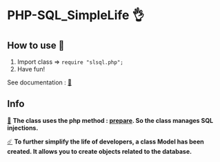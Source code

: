 # PHP-SQL_SimpleLife 👌

## How to use 🤷
1. Import class => `require "slsql.php";`
2. Have fun!

See documentation : [📔](https://gitlab.com/CrBast/php-sql_simplelife/wikis/home)

## Info

[📌](https://secure.php.net/manual/en/pdo.prepare.php)
**The class uses the php method : [prepare](https://secure.php.net/manual/en/pdo.prepare.php). So the class manages SQL injections.**

[☄️](https://gitlab.com/CrBast/php-sql_simplelife/wikis/Model)
**To further simplify the life of developers, a class Model has been created. It allows you to create objects related to the database.**